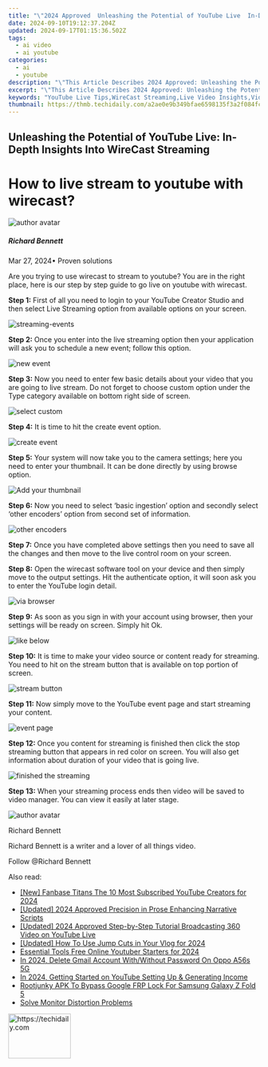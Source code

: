 ```yaml
---
title: "\"2024 Approved  Unleashing the Potential of YouTube Live  In-Depth Insights Into WireCast Streaming\""
date: 2024-09-10T19:12:37.204Z
updated: 2024-09-17T01:15:36.502Z
tags:
  - ai video
  - ai youtube
categories:
  - ai
  - youtube
description: "\"This Article Describes 2024 Approved: Unleashing the Potential of YouTube Live: In-Depth Insights Into WireCast Streaming\""
excerpt: "\"This Article Describes 2024 Approved: Unleashing the Potential of YouTube Live: In-Depth Insights Into WireCast Streaming\""
keywords: "YouTube Live Tips,WireCast Streaming,Live Video Insights,Video Broadcasting,YouTube Live Growth,Broadcast Success Strategies,Stream Engagement Tactics"
thumbnail: https://thmb.techidaily.com/a2ae0e9b349bfae6598135f3a2f084fcd5a624b338e4413e4b9ca3add8f4727b.jpg
---
```


## Unleashing the Potential of YouTube Live: In-Depth Insights Into WireCast Streaming

# How to live stream to youtube with wirecast?

![author avatar](https://images.wondershare.com/filmora/article-images/richard-bennett.jpg)

##### Richard Bennett

 Mar 27, 2024• Proven solutions

 Are you trying to use wirecast to stream to youtube? You are in the right place, here is our step by step guide to go live on youtube with wirecast.

**Step 1:** First of all you need to login to your YouTube Creator Studio and then select Live Streaming option from available options on your screen.

![streaming-events ](https://images.wondershare.com/filmora/article-images/streaming-events.jpg)

**Step 2:** Once you enter into the live streaming option then your application will ask you to schedule a new event; follow this option.

![new event ](https://images.wondershare.com/filmora/article-images/new-event.jpg)

**Step 3:** Now you need to enter few basic details about your video that you are going to live stream. Do not forget to choose custom option under the Type category available on bottom right side of screen.

![ select custom](https://images.wondershare.com/filmora/article-images/select-custom.jpg)

**Step 4:** It is time to hit the create event option.

![create event ](https://images.wondershare.com/filmora/article-images/create-event.jpg)

**Step 5:** Your system will now take you to the camera settings; here you need to enter your thumbnail. It can be done directly by using browse option.

![ Add your thumbnail](https://images.wondershare.com/filmora/article-images/add-your-thumbnail.jpg)

**Step 6:** Now you need to select ‘basic ingestion’ option and secondly select ‘other encoders’ option from second set of information.

![ other encoders](https://images.wondershare.com/filmora/article-images/other-encoders.jpg)

**Step 7:** Once you have completed above settings then you need to save all the changes and then move to the live control room on your screen.

**Step 8:** Open the wirecast software tool on your device and then simply move to the output settings. Hit the authenticate option, it will soon ask you to enter the YouTube login detail.

![via browser ](https://images.wondershare.com/filmora/article-images/via-browser.jpg)

**Step 9:** As soon as you sign in with your account using browser, then your settings will be ready on screen. Simply hit Ok.

![ like below ](https://images.wondershare.com/filmora/article-images/like-below.jpg)

**Step 10:** It is time to make your video source or content ready for streaming. You need to hit on the stream button that is available on top portion of screen.

![ stream button](https://images.wondershare.com/filmora/article-images/stream-button.jpg)

**Step 11:** Now simply move to the YouTube event page and start streaming your content.

![event page ](https://images.wondershare.com/filmora/article-images/event-page.jpg)

**Step 12:** Once you content for streaming is finished then click the stop streaming button that appears in red color on screen. You will also get information about duration of your video that is going live.

![finished the streaming ](https://images.wondershare.com/filmora/article-images/finished-the-streaming.jpg)

**Step 13:** When your streaming process ends then video will be saved to video manager. You can view it easily at later stage.

![author avatar](https://images.wondershare.com/filmora/article-images/richard-bennett.jpg)

Richard Bennett

Richard Bennett is a writer and a lover of all things video.

Follow @Richard Bennett

<ins class="adsbygoogle"
     style="display:block"
     data-ad-format="autorelaxed"
     data-ad-client="ca-pub-7571918770474297"
     data-ad-slot="1223367746"></ins>

<ins class="adsbygoogle"
     style="display:block"
     data-ad-client="ca-pub-7571918770474297"
     data-ad-slot="8358498916"
     data-ad-format="auto"
     data-full-width-responsive="true"></ins>

<span class="atpl-alsoreadstyle">Also read:</span>
<div><ul>
<li><a href="https://youtube-zero.techidaily.com/anbase-titans-the-10-most-subscribed-youtube-creators-for-2024/"><u>[New] Fanbase Titans The 10 Most Subscribed YouTube Creators for 2024</u></a></li>
<li><a href="https://fox-friendly.techidaily.com/updated-2024-approved-precision-in-prose-enhancing-narrative-scripts/"><u>[Updated] 2024 Approved Precision in Prose Enhancing Narrative Scripts</u></a></li>
<li><a href="https://youtube-zero.techidaily.com/ed-2024-approved-step-by-step-tutorial-broadcasting-360-video-on-youtube-live/"><u>[Updated] 2024 Approved Step-by-Step Tutorial Broadcasting 360 Video on YouTube Live</u></a></li>
<li><a href="https://youtube-zero.techidaily.com/ed-how-to-use-jump-cuts-in-your-vlog-for-2024/"><u>[Updated] How To Use Jump Cuts in Your Vlog for 2024</u></a></li>
<li><a href="https://youtube-zero.techidaily.com/tial-tools-free-online-youtuber-starters-for-2024/"><u>Essential Tools Free Online Youtuber Starters for 2024</u></a></li>
<li><a href="https://easy-unlock-android.techidaily.com/in-2024-delete-gmail-account-withwithout-password-on-oppo-a56s-5g-by-drfone-android/"><u>In 2024, Delete Gmail Account With/Without Password On Oppo A56s 5G</u></a></li>
<li><a href="https://youtube-data.techidaily.com/24-getting-started-on-youtube-setting-up-and-generating-income/"><u>In 2024, Getting Started on YouTube Setting Up & Generating Income</u></a></li>
<li><a href="https://android-unlock.techidaily.com/rootjunky-apk-to-bypass-google-frp-lock-for-samsung-galaxy-z-fold-5-by-drfone-android/"><u>Rootjunky APK To Bypass Google FRP Lock For Samsung Galaxy Z Fold 5</u></a></li>
<li><a href="https://network-issues.techidaily.com/solve-monitor-distortion-problems/"><u>Solve Monitor Distortion Problems</u></a></li>
</ul></div>

<!-- affiliate ads begin -->
<a href="https://aligracehair.sjv.io/c/5597632/2115927/19272" target="_top" id="2115927">
  <img src="//a.impactradius-go.com/display-ad/19272-2115927" border="0" alt="https://techidaily.com" width="125" height="90"/>
</a>
<img height="0" width="0" src="https://aligracehair.sjv.io/i/5597632/2115927/19272" style="position:absolute;visibility:hidden;" border="0" />
<!-- affiliate ads end -->

